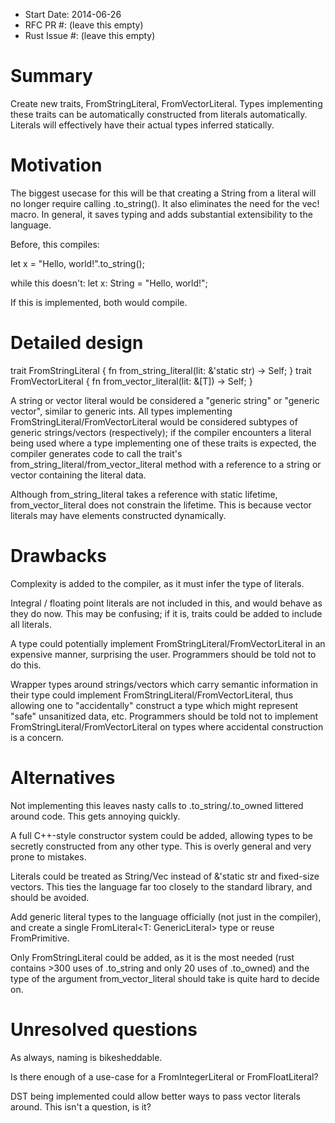 - Start Date: 2014-06-26
- RFC PR #: (leave this empty)
- Rust Issue #: (leave this empty)

# Summary

Create new traits, FromStringLiteral, FromVectorLiteral<T>. Types implementing these traits can be automatically constructed from literals automatically. Literals will effectively have their actual types inferred statically.

# Motivation

The biggest usecase for this will be that creating a String from a literal will no longer require calling .to_string(). It also eliminates the need for the vec! macro. In general, it saves typing and adds substantial extensibility to the language.

Before, this compiles:

let x = "Hello, world!".to_string(); 

while this doesn't:
let x: String = "Hello, world!";

If this is implemented, both would compile.

# Detailed design

trait FromStringLiteral {
	fn from_string_literal(lit: &'static str) -> Self;
}
trait FromVectorLiteral<T> {
	fn from_vector_literal(lit: &[T]) -> Self;
}

A string or vector literal would be considered a "generic string" or "generic vector", similar to generic ints. All types implementing FromStringLiteral/FromVectorLiteral would be considered subtypes of generic strings/vectors (respectively); if the compiler encounters a literal being used where a type implementing one of these traits is expected, the compiler generates code to call the trait's from_string_literal/from_vector_literal method with a reference to a string or vector containing the literal data.

Although from_string_literal takes a reference with static lifetime, from_vector_literal does not constrain the lifetime. This is because vector literals may have elements constructed dynamically.

# Drawbacks
Complexity is added to the compiler, as it must infer the type of literals.

Integral / floating point literals are not included in this, and would behave as they do now. This may be confusing; if it is, traits could be added to include all literals.

A type could potentially implement FromStringLiteral/FromVectorLiteral in an expensive manner, surprising the user. Programmers should be told not to do this.

Wrapper types around strings/vectors which carry semantic information in their type could implement FromStringLiteral/FromVectorLiteral, thus allowing one to "accidentally" construct a type which might represent "safe" unsanitized data, etc. Programmers should be told not to implement FromStringLiteral/FromVectorLiteral on types where accidental construction is a concern.

# Alternatives

Not implementing this leaves nasty calls to .to_string/.to_owned littered around code. This gets annoying quickly.

A full C++-style constructor system could be added, allowing types to be secretly constructed from any other type. This is overly general and very prone to mistakes.

Literals could be treated as String/Vec instead of &'static str and fixed-size vectors. This ties the language far too closely to the standard library, and should be avoided.

Add generic literal types to the language officially (not just in the compiler), and create a single FromLiteral<T: GenericLiteral> type or reuse FromPrimitive. 

Only FromStringLiteral could be added, as it is the most needed (rust contains >300 uses of .to_string and only 20 uses of .to_owned) and the type of the argument from_vector_literal should take is quite hard to decide on.

# Unresolved questions

As always, naming is bikesheddable.

Is there enough of a use-case for a FromIntegerLiteral or FromFloatLiteral? 

DST being implemented could allow better ways to pass vector literals around. This isn't a question, is it?